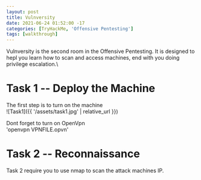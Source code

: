 ```yaml
---
layout: post
title: Vulnversity
date: 2021-06-24 01:52:00 -17
categories: [TryHackMe, 'Offensive Pentesting']
tags: [walkthrough]
---
```


Vulnversity is the second room in the Offensive Pentesting. It is designed to hepl you learn how to scan and access machines, end with you doing privilege escalation.\
# Task 1 -- Deploy the Machine

The first step is to turn on the machine\
![Task1]({{ '/assets/task1.jpg' | relative_url }})

Dont forget to turn on OpenVpn\
        'openvpn VPNFILE.opvn'

# Task 2 -- Reconnaissance
Task 2 require you to use nmap to scan the attack machines IP.

